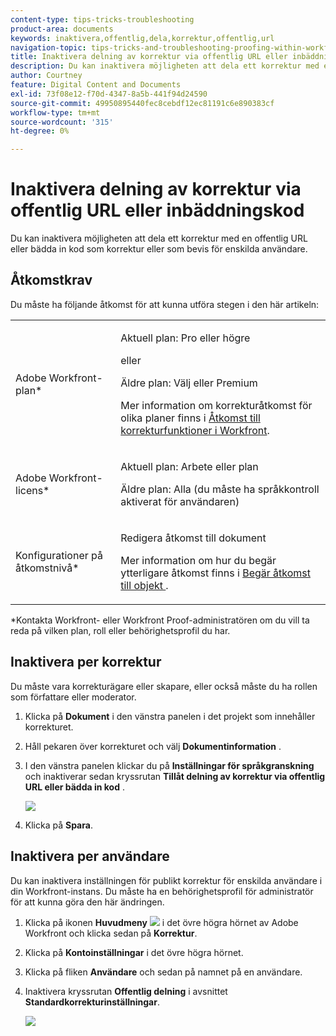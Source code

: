 ```yaml
---
content-type: tips-tricks-troubleshooting
product-area: documents
keywords: inaktivera,offentlig,dela,korrektur,offentlig,url
navigation-topic: tips-tricks-and-troubleshooting-proofing-within-workfront
title: Inaktivera delning av korrektur via offentlig URL eller inbäddningskod
description: Du kan inaktivera möjligheten att dela ett korrektur med en offentlig URL eller bädda in kod som korrektur eller som bevis för enskilda användare.
author: Courtney
feature: Digital Content and Documents
exl-id: 73f08e12-f70d-4347-8a5b-441f94d24590
source-git-commit: 49950895440fec8cebdf12ec81191c6e890383cf
workflow-type: tm+mt
source-wordcount: '315'
ht-degree: 0%

---
```


# Inaktivera delning av korrektur via offentlig URL eller inbäddningskod

Du kan inaktivera möjligheten att dela ett korrektur med en offentlig URL eller bädda in kod som korrektur eller som bevis för enskilda användare.

## Åtkomstkrav

Du måste ha följande åtkomst för att kunna utföra stegen i den här artikeln:

<table style="table-layout:auto"> 
 <col> 
 <col> 
 <tbody> 
  <tr> 
   <td role="rowheader">Adobe Workfront-plan*</td> 
   <td> <p>Aktuell plan: Pro eller högre</p> <p>eller</p> <p>Äldre plan: Välj eller Premium</p> <p>Mer information om korrekturåtkomst för olika planer finns i <a href="/help/quicksilver/administration-and-setup/manage-workfront/configure-proofing/access-to-proofing-functionality.md" class="MCXref xref">Åtkomst till korrekturfunktioner i Workfront</a>.</p> </td> 
  </tr> 
  <tr> 
   <td role="rowheader">Adobe Workfront-licens*</td> 
   <td> <p>Aktuell plan: Arbete eller plan</p> <p>Äldre plan: Alla (du måste ha språkkontroll aktiverat för användaren)</p> </td> 
  </tr> 
  <tr> 
   <td role="rowheader">Konfigurationer på åtkomstnivå*</td> 
   <td> <p>Redigera åtkomst till dokument</p> <p>Mer information om hur du begär ytterligare åtkomst finns i <a href="../../../workfront-basics/grant-and-request-access-to-objects/request-access.md" class="MCXref xref">Begär åtkomst till objekt </a>.</p> </td> 
  </tr> 
 </tbody> 
</table>

&#42;Kontakta Workfront- eller Workfront Proof-administratören om du vill ta reda på vilken plan, roll eller behörighetsprofil du har.

## Inaktivera per korrektur

Du måste vara korrekturägare eller skapare, eller också måste du ha rollen som författare eller moderator.

1. Klicka på **Dokument** i den vänstra panelen i det projekt som innehåller korrekturet.
1. Håll pekaren över korrekturet och välj **Dokumentinformation** .
1. I den vänstra panelen klickar du på **Inställningar för språkgranskning** och inaktiverar sedan kryssrutan **Tillåt delning av korrektur via offentlig URL eller bädda in kod** .

   ![](assets/proofing-viewer-settings-350x200.png)

1. Klicka på **Spara**.

## Inaktivera per användare

Du kan inaktivera inställningen för publikt korrektur för enskilda användare i din Workfront-instans. Du måste ha en behörighetsprofil för administratör för att kunna göra den här ändringen.

1. Klicka på ikonen **Huvudmeny** ![](assets/main-menu-icon.png) i det övre högra hörnet av Adobe Workfront och klicka sedan på **Korrektur**.
1. Klicka på **Kontoinställningar** i det övre högra hörnet.
1. Klicka på fliken **Användare** och sedan på namnet på en användare.
1. Inaktivera kryssrutan **Offentlig delning** i avsnittet **Standardkorrekturinställningar**.

   ![](assets/default-proof-settings--public-sharing-350x210.png)
